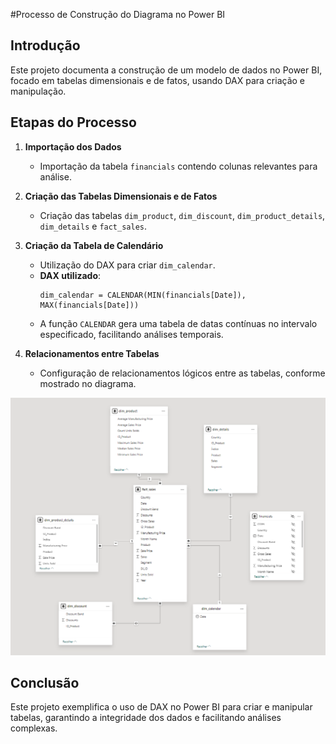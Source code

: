 #Processo de Construção do Diagrama no Power BI

## Introdução
Este projeto documenta a construção de um modelo de dados no Power BI, focado em tabelas dimensionais e de fatos, usando DAX para criação e manipulação.

## Etapas do Processo

1. **Importação dos Dados**
   - Importação da tabela `financials` contendo colunas relevantes para análise.

2. **Criação das Tabelas Dimensionais e de Fatos**
   - Criação das tabelas `dim_product`, `dim_discount`, `dim_product_details`, `dim_details` e `fact_sales`.

3. **Criação da Tabela de Calendário**
   - Utilização do DAX para criar `dim_calendar`.
   - **DAX utilizado**:
     ```dax
     dim_calendar = CALENDAR(MIN(financials[Date]), MAX(financials[Date]))
     ```
   - A função `CALENDAR` gera uma tabela de datas contínuas no intervalo especificado, facilitando análises temporais.

4. **Relacionamentos entre Tabelas**
   - Configuração de relacionamentos lógicos entre as tabelas, conforme mostrado no diagrama.

![Diagrama do Modelo de Dados](image.png)

## Conclusão
Este projeto exemplifica o uso de DAX no Power BI para criar e manipular tabelas, garantindo a integridade dos dados e facilitando análises complexas.





